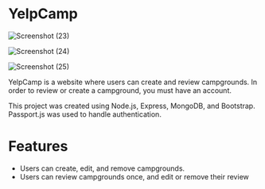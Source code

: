 # YelpCamp

![Screenshot (23)](https://user-images.githubusercontent.com/69082575/112000449-03a34200-8b44-11eb-89a2-5c786edd956b.png)


![Screenshot (24)](https://user-images.githubusercontent.com/69082575/112000643-31888680-8b44-11eb-95d6-269a0372c236.png)


![Screenshot (25)](https://user-images.githubusercontent.com/69082575/112000717-3f3e0c00-8b44-11eb-9479-1c898d741bf5.png)

YelpCamp is a website where users can create and review campgrounds. In order to review or create a campground, you must have an account. 

This project was created using Node.js, Express, MongoDB, and Bootstrap. Passport.js was used to handle authentication. 

# Features
 * Users can create, edit, and remove campgrounds.
 * Users can review campgrounds once, and edit or remove their review

